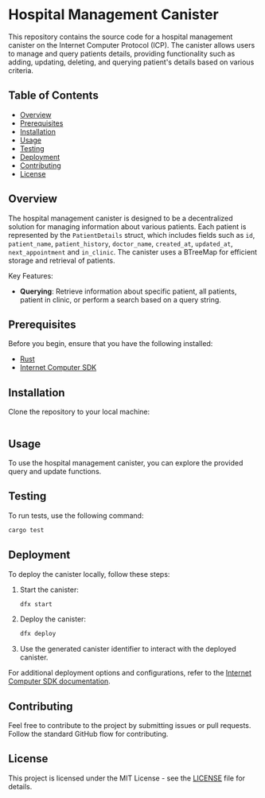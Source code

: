 # Hospital Management Canister

This repository contains the source code for a hospital management canister on the Internet Computer Protocol (ICP). The canister allows users to manage and query patients details, providing functionality such as adding, updating, deleting, and querying patient's details based on various criteria.

## Table of Contents

- [Overview](#overview)
- [Prerequisites](#prerequisites)
- [Installation](#installation)
- [Usage](#usage)
- [Testing](#testing)
- [Deployment](#deployment)
- [Contributing](#contributing)
- [License](#license)

## Overview

The hospital management canister is designed to be a decentralized solution for managing information about various patients. Each patient is represented by the `PatientDetails` struct, which includes fields such as `id`, `patient_name`, `patient_history`, `doctor_name`, `created_at`, `updated_at`, `next_appointment` and `in_clinic`. The canister uses a BTreeMap for efficient storage and retrieval of patients.

Key Features:

- **Querying**: Retrieve information about specific patient, all patients, patient in clinic, or perform a search based on a query string.

## Prerequisites

Before you begin, ensure that you have the following installed:

- [Rust](https://www.rust-lang.org/tools/install)
- [Internet Computer SDK](https://sdk.dfinity.org/docs/quickstart/local-quickstart.html)

## Installation

Clone the repository to your local machine:

```bash

```

## Usage

To use the hospital management canister, you can explore the provided query and update functions.

## Testing

To run tests, use the following command:

```bash
cargo test
```

## Deployment

To deploy the canister locally, follow these steps:

1. Start the canister:

   ```bash
   dfx start
   ```

2. Deploy the canister:

   ```bash
   dfx deploy
   ```

3. Use the generated canister identifier to interact with the deployed canister.

For additional deployment options and configurations, refer to the [Internet Computer SDK documentation](https://sdk.dfinity.org/docs/quickstart/local-quickstart.html).

## Contributing

Feel free to contribute to the project by submitting issues or pull requests. Follow the standard GitHub flow for contributing.

## License

This project is licensed under the MIT License - see the [LICENSE](LICENSE) file for details.
```

